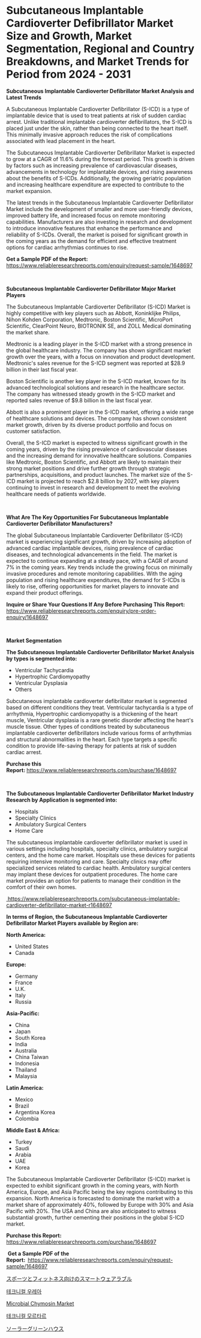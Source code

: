 <p><h1>Subcutaneous Implantable Cardioverter Defibrillator Market Size and Growth, Market Segmentation, Regional and Country Breakdowns, and Market Trends for Period from 2024 -  2031</h1></p><p><strong>Subcutaneous Implantable Cardioverter Defibrillator Market Analysis and Latest Trends</strong></p>
<p><p>A Subcutaneous Implantable Cardioverter Defibrillator (S-ICD) is a type of implantable device that is used to treat patients at risk of sudden cardiac arrest. Unlike traditional implantable cardioverter defibrillators, the S-ICD is placed just under the skin, rather than being connected to the heart itself. This minimally invasive approach reduces the risk of complications associated with lead placement in the heart.</p><p>The Subcutaneous Implantable Cardioverter Defibrillator Market is expected to grow at a CAGR of 11.6% during the forecast period. This growth is driven by factors such as increasing prevalence of cardiovascular diseases, advancements in technology for implantable devices, and rising awareness about the benefits of S-ICDs. Additionally, the growing geriatric population and increasing healthcare expenditure are expected to contribute to the market expansion.</p><p>The latest trends in the Subcutaneous Implantable Cardioverter Defibrillator Market include the development of smaller and more user-friendly devices, improved battery life, and increased focus on remote monitoring capabilities. Manufacturers are also investing in research and development to introduce innovative features that enhance the performance and reliability of S-ICDs. Overall, the market is poised for significant growth in the coming years as the demand for efficient and effective treatment options for cardiac arrhythmias continues to rise.</p></p>
<p><strong>Get a Sample PDF of the Report:&nbsp;</strong> <a href="https://www.reliableresearchreports.com/enquiry/request-sample/1648697">https://www.reliableresearchreports.com/enquiry/request-sample/1648697</a></p>
<p>&nbsp;</p>
<p><strong>Subcutaneous Implantable Cardioverter Defibrillator Major Market Players</strong></p>
<p><p>The Subcutaneous Implantable Cardioverter Defibrillator (S-ICD) Market is highly competitive with key players such as Abbott, Koninklijke Philips, Nihon Kohden Corporation, Medtronic, Boston Scientific, MicroPort Scientific, ClearPoint Neuro, BIOTRONIK SE, and ZOLL Medical dominating the market share.</p><p>Medtronic is a leading player in the S-ICD market with a strong presence in the global healthcare industry. The company has shown significant market growth over the years, with a focus on innovation and product development. Medtronic's sales revenue for the S-ICD segment was reported at $28.9 billion in their last fiscal year.</p><p>Boston Scientific is another key player in the S-ICD market, known for its advanced technological solutions and research in the healthcare sector. The company has witnessed steady growth in the S-ICD market and reported sales revenue of $9.8 billion in the last fiscal year.</p><p>Abbott is also a prominent player in the S-ICD market, offering a wide range of healthcare solutions and devices. The company has shown consistent market growth, driven by its diverse product portfolio and focus on customer satisfaction.</p><p>Overall, the S-ICD market is expected to witness significant growth in the coming years, driven by the rising prevalence of cardiovascular diseases and the increasing demand for innovative healthcare solutions. Companies like Medtronic, Boston Scientific, and Abbott are likely to maintain their strong market positions and drive further growth through strategic partnerships, acquisitions, and product launches. The market size of the S-ICD market is projected to reach $2.8 billion by 2027, with key players continuing to invest in research and development to meet the evolving healthcare needs of patients worldwide.</p></p>
<p>&nbsp;</p>
<p><strong>What Are The Key Opportunities For Subcutaneous Implantable Cardioverter Defibrillator Manufacturers?</strong></p>
<p><p>The global Subcutaneous Implantable Cardioverter Defibrillator (S-ICD) market is experiencing significant growth, driven by increasing adoption of advanced cardiac implantable devices, rising prevalence of cardiac diseases, and technological advancements in the field. The market is expected to continue expanding at a steady pace, with a CAGR of around 7% in the coming years. Key trends include the growing focus on minimally invasive procedures and remote monitoring capabilities. With the aging population and rising healthcare expenditures, the demand for S-ICDs is likely to rise, offering opportunities for market players to innovate and expand their product offerings.</p></p>
<p><strong>Inquire or Share Your Questions If Any Before Purchasing This Report:</strong> <a href="https://www.reliableresearchreports.com/enquiry/pre-order-enquiry/1648697">https://www.reliableresearchreports.com/enquiry/pre-order-enquiry/1648697</a></p>
<p>&nbsp;</p>
<p><strong>Market Segmentation</strong></p>
<p><strong>The Subcutaneous Implantable Cardioverter Defibrillator Market Analysis by types is segmented into:</strong></p>
<p><ul><li>Ventricular Tachycardia</li><li>Hypertrophic Cardiomyopathy</li><li>Ventricular Dysplasia</li><li>Others</li></ul></p>
<p><p>Subcutaneous implantable cardioverter defibrillator market is segmented based on different conditions they treat. Ventricular tachycardia is a type of arrhythmia, Hypertrophic cardiomyopathy is a thickening of the heart muscle, Ventricular dysplasia is a rare genetic disorder affecting the heart's muscle tissue. Other types of conditions treated by subcutaneous implantable cardioverter defibrillators include various forms of arrhythmias and structural abnormalities in the heart. Each type targets a specific condition to provide life-saving therapy for patients at risk of sudden cardiac arrest.</p></p>
<p><strong>Purchase this Report:&nbsp;</strong><a href="https://www.reliableresearchreports.com/purchase/1648697">https://www.reliableresearchreports.com/purchase/1648697</a></p>
<p>&nbsp;</p>
<p><strong>The Subcutaneous Implantable Cardioverter Defibrillator Market Industry Research by Application is segmented into:</strong></p>
<p><ul><li>Hospitals</li><li>Specialty Clinics</li><li>Ambulatory Surgical Centers</li><li>Home Care</li></ul></p>
<p><p>The subcutaneous implantable cardioverter defibrillator market is used in various settings including hospitals, specialty clinics, ambulatory surgical centers, and the home care market. Hospitals use these devices for patients requiring intensive monitoring and care. Specialty clinics may offer specialized services related to cardiac health. Ambulatory surgical centers may implant these devices for outpatient procedures. The home care market provides an option for patients to manage their condition in the comfort of their own homes.</p></p>
<p><a href="https://www.reliableresearchreports.com/subcutaneous-implantable-cardioverter-defibrillator-market-r1648697">&nbsp;https://www.reliableresearchreports.com/subcutaneous-implantable-cardioverter-defibrillator-market-r1648697</a></p>
<p><strong>In terms of Region, the Subcutaneous Implantable Cardioverter Defibrillator Market Players available by Region are:</strong></p>
<p>
    <p> <strong> North America: </strong>
        <ul>
            <li>United States</li>
            <li>Canada</li>
        </ul>
        </p> 
    <p> <strong> Europe: </strong>
        <ul>
            <li>Germany</li>
            <li>France</li>
            <li>U.K.</li>
            <li>Italy</li>
            <li>Russia</li>
        </ul>
        </p> 
    <p> <strong> Asia-Pacific: </strong>
        <ul>
            <li>China</li>
            <li>Japan</li>
            <li>South Korea</li>
            <li>India</li>
            <li>Australia</li>
            <li>China Taiwan</li>
            <li>Indonesia</li>
            <li>Thailand</li>
            <li>Malaysia</li>
        </ul>
        </p> 
    <p> <strong> Latin America: </strong>
        <ul>
            <li>Mexico</li>
            <li>Brazil</li>
            <li>Argentina Korea</li>
            <li>Colombia</li>
        </ul>
        </p> 
    <p> <strong> Middle East & Africa: </strong>
        <ul>
            <li>Turkey</li>
            <li>Saudi</li>
            <li>Arabia</li>
            <li>UAE</li>
            <li>Korea</li>
        </ul>
    </p>
    </p>
<p><p>The Subcutaneous Implantable Cardioverter Defibrillator (S-ICD) market is expected to exhibit significant growth in the coming years, with North America, Europe, and Asia Pacific being the key regions contributing to this expansion. North America is forecasted to dominate the market with a market share of approximately 40%, followed by Europe with 30% and Asia Pacific with 20%. The USA and China are also anticipated to witness substantial growth, further cementing their positions in the global S-ICD market.</p></p>
<p><strong>Purchase this Report: </strong><a href="https://www.reliableresearchreports.com/purchase/1648697">https://www.reliableresearchreports.com/purchase/1648697</a></p>
<p>&nbsp;<strong>Get a Sample PDF of the Report:&nbsp;&nbsp;</strong><a href="https://www.reliableresearchreports.com/enquiry/request-sample/1648697">https://www.reliableresearchreports.com/enquiry/request-sample/1648697</a></p>
<p><strong></strong></p>
<p><p><a href="https://github.com/cnnriuez22368/Market-Research-Report-List-2/blob/main/851420849269.md">スポーツとフィットネス向けのスマートウェアラブル</a></p><p><a href="https://github.com/JackieFauhey9089475/Market-Research-Report-List-1/blob/main/565638843953.md">테크니컬 우레아</a></p><p><a href="https://issuu.com/reportprime-2/docs/microbial-chymosin-market-size-2030.pptx">Microbial Chymosin Market</a></p><p><a href="https://github.com/chupp85/Market-Research-Report-List-1/blob/main/935696243954.md">테크니컬 모르타르</a></p><p><a href="https://github.com/LeanneBruen2023/Market-Research-Report-List-1/blob/main/721050649270.md">ソーラーグリーンハウス</a></p></p>